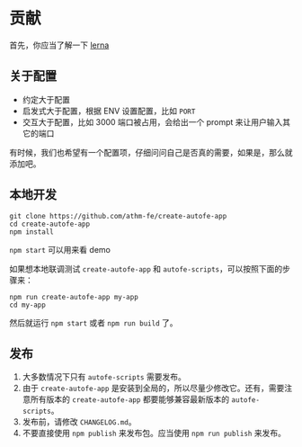 # 贡献

首先，你应当了解一下 [lerna](https://lernajs.io/)

## 关于配置

* 约定大于配置
* 启发式大于配置，根据 ENV 设置配置，比如 `PORT`
* 交互大于配置，比如 3000 端口被占用，会给出一个 prompt 来让用户输入其它的端口

有时候，我们也希望有一个配置项，仔细问问自己是否真的需要，如果是，那么就添加吧。

## 本地开发

```
git clone https://github.com/athm-fe/create-autofe-app
cd create-autofe-app
npm install
```

`npm start` 可以用来看 demo

如果想本地联调测试 `create-autofe-app` 和 `autofe-scripts`，可以按照下面的步骤来：

```
npm run create-autofe-app my-app
cd my-app
```

然后就运行 `npm start` 或者 `npm run build` 了。

## 发布

1. 大多数情况下只有 `autofe-scripts` 需要发布。
2. 由于 `create-autofe-app` 是安装到全局的，所以尽量少修改它。还有，需要注意所有版本的 `create-autofe-app` 都要能够兼容最新版本的 `autofe-scripts`。
3. 发布前，请修改 `CHANGELOG.md`。
4. 不要直接使用 `npm publish` 来发布包。应当使用 `npm run publish` 来发布。